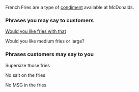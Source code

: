 French Fries are a type of [condiment](condiments) available at McDonalds.

### Phrases you may say to customers

[Would you like fries with that](would-you-like-fries)

Would you like medium fries or large?

### Phrases customers may say to you

Supersize those fries

No salt on the fries

No MSG in the fries
